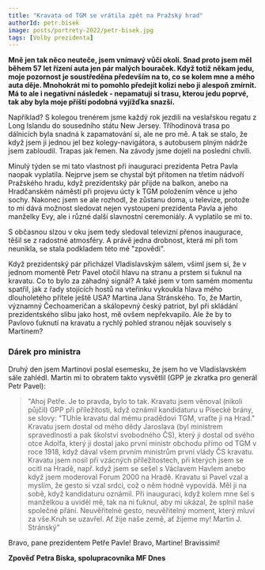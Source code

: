 ```yaml
---
title: "Kravata od TGM se vrátila zpět na Pražský hrad"
authorId: petr.bisek
image: posts/portrety-2022/petr-bisek.jpg
tags: [Volby prezidenta]
---
```


**Mně jen tak něco neuteče, jsem vnímavý vůči okolí. Snad proto jsem měl během 57 let řízení auta jen pár malých bouraček. Když totiž někam jedu, moje pozornost je soustředěna především na to, co se kolem mne a mého auta děje. Mnohokrát mi to pomohlo předejít kolizi nebo ji alespoň zmírnit. Má to ale i negativní následek - nepamatuji si trasu, kterou jedu poprvé, tak aby byla moje příští podobná vyjížďka snazší.**

Například? S kolegou trenérem jsme každý rok jezdili na veslařskou regatu z Long Islandu do sousedního státu New Jersey. Tříhodinová trasa po dálnicích byla snadná k zapamatování si, ale ne pro mě. A tak se stalo, že když jsem ji jednou jel bez kolegy-navigátora, s autobusem plným nádrže jsem zabloudil. Trapas jak řemen. Na závody jsme dojeli na poslední chvíli. 

Minulý týden se mi tato vlastnost při inauguraci prezidenta Petra Pavla naopak vyplatila. Nejprve jsem se chystal být přítomen na třetím nádvoří Pražského hradu, když prezidentský pár přijde na balkon, anebo na Hradčanském náměstí při projevu úcty k TGM položením věnce u jeho sochy. Nakonec jsem se ale rozhodl, že zůstanu doma, u televize, protože to mi dává možnost sledovat nejen vystoupení prezidenta Pavla a jeho manželky Evy, ale i různé další slavnostní ceremoniály. A vyplatilo se mi to. 

S občasnou slzou v oku jsem tedy sledoval televizní přenos inaugurace, těšil se z radostné atmosféry. A právě jedna drobnost, která mi při tom neunikla, se stala podkladem této mé "zpovědi". 

Když prezidentský pár přicházel Vladislavským sálem, všiml jsem si, že v jednom momentě Petr Pavel otočil hlavu na stranu a prstem si ťuknul na kravatu. Co to bylo za záhadný signál? A také jsem v tom samém momentu spatřil, jak z řady stojících hostů na vteřinku vykoukla hlava mého dlouholetého přítele ještě USA? Martina Jana Stránského. To, že Martin, významný Čechoameričan a skálopevný český patriot, byl při skládání prezidentského slibu jako host, mě ovšem nepřekvapilo. Ale že by to Pavlovo ťuknutí na kravatu a rychlý pohled stranou nějak souvisely s Martinem? 

### Dárek pro ministra

Druhý den jsem Martinovi poslal esemesku, že jsem ho ve Vladislavském sále zahlédl. Martin mi to obratem takto vysvětlil (GPP je zkratka pro generál Petr Pavel): 

>"Ahoj Petře. Je to pravda, bylo to tak. Kravatu jsem věnoval (nikoli půjčil) GPP při příležitosti, když oznámil kandidaturu u Písecké brány, se slovy: "TUhle kravatu dal mému pradědovi TGM, vraťte ji na Hrad." Kravatu jsem dostal od mého dědy Jaroslava (byl ministrem spravedlnosti a pak školství svobodného ČS), který ji dostal od svého otce Adolfa, který ji dostal jako první ministr obchodu přímo od TGM v roce 1918, když dával všem prvním ministrům první vlády ČS kravatu. Kravatu jsem nosil při vzácných příležitostech, při kterých jsem se ocitl na Hradě, např. když jsem se sešel s Václavem Havlem anebo když jsem moderoval Forum 2000 na Hradě. Kravatu si Pavel vzal a myslím, že gesto si vzal srdci, což o něm hodně vypovídá. Měl ji na sobě, když kandidaturu oznámil. Při inauguraci, když kolem mne šel s manželkou a uviděl mě, tak na ni ťuknul, aby mi ukázal, že splnil naše společné přání. Neuvěřitelné gesto, neuvěřitelný moment, který mluví za vše.Kruh se uzavřel. Ať žije naše země, ať žijeme my! Martin J. Stránský"

Bravo, pane prezidentem Petře Pavle! Bravo, Martine! Bravissimi!

**Zpověď Petra Bíska, spolupracovníka MF Dnes**
